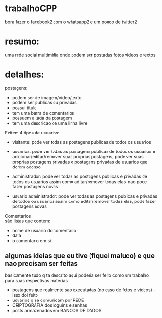 # trabalhoCPP
bora fazer o facebook2 com o whatsapp2 e um pouco de twitter2



# resumo: 
uma rede social multimidia onde podem ser postadas fotos videos e textos



# detalhes:

postagens:
- podem ser de imagem/video/texto
- podem ser publicas ou privadas
- possui titulo
- tem uma barra de comentarios
- possuem a tada da postagem
- tem uma descricao de uma linha livre

 
Exitem 4 tipos de usuarios:

- visitante: pode ver todas as postagens publicas de todos os usuarios  

- usuarios: pode ver todas as postagens publicas de todos os usuarios e adicionar/editar/remover suas proprias postagens, pode ver suas proprias postagens privadas e postagens privadas de usuarios que derem acesso  

- administrador: pode ver todas as postagens publicas e privadas de todos os usuarios assim como aditar/remover todas elas, nao pode fazer postagens novas  

- usuario administrador: pode ver todas as postagens publicas e privadas de todos os usuarios assim como aditar/remover todas elas, pode fazer postagens novas  


Comentarios  
são listas que contem:  
- nome de usuario do comentario  
- data  
- o comentario em si  


## algumas ideias que eu tive (fiquei maluco) e que nao precisam ser feitas
basicamente tudo q ta descrito aqui poderia ser feito como um trabalho para suas respectivas materias

- postagens que realmente sao executadas (no caso de fotos e videos) - isso doi feito
- usuarios q se comunicam por REDE
- CRIPTOGRAFIA dos loguins e senhas
- posts armazenados em BANCOS DE DADOS 
